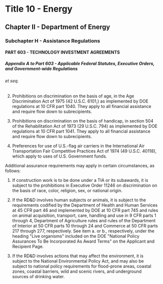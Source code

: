 
# Title 10 - Energy
## Chapter II - Department of Energy
### Subchapter H - Assistance Regulations
#### PART 603 - TECHNOLOGY INVESTMENT AGREEMENTS
##### Appendix A to Part 603 - Applicable Federal Statutes, Executive Orders, and Government-wide Regulations
###### et seq.

2. Prohibitions on discrimination on the basis of age, in the Age Discrimination Act of 1975 (42 U.S.C. 6101,) as implemented by DOE regulations at 10 CFR part 1040. They apply to all financial assistance and require flow down to subrecipients.

3. Prohibitions on discrimination on the basis of handicap, in section 504 of the Rehabilitation Act of 1973 (29 U.S.C. 794) as implemented by DOE regulations at 10 CFR part 1041. They apply to all financial assistance and require flow down to subrecipients.

4. Preferences for use of U.S.-flag air carriers in the International Air Transportation Fair Competitive Practices Act of 1974 (49 U.S.C. 40118), which apply to uses of U.S. Government funds.

Additional assurance requirements may apply in certain circumstances, as follows:

1. If construction work is to be done under a TIA or its subawards, it is subject to the prohibitions in Executive Order 11246 on discrimination on the basis of race, color, religion, sex, or national origin.

2. If the RD&D involves human subjects or animals, it is subject to the requirements codified by the Department of Health and Human Services at 45 CFR part 46 and implemented by DOE at 10 CFR part 745 and rules on animal acquisition, transport, care, handling and use in 9 CFR parts 1 through 4, Department of Agriculture rules and rules of the Department of Interior at 50 CFR parts 10 through 24 and Commerce at 50 CFR parts 217 through 277, respectively. See item a. or b., respectively, under the heading "Live organisms" included on the DOE "National Policy Assurances To Be Incorporated As Award Terms" on the Applicant and Recipient Page.

3. If the RD&D involves actions that may affect the environment, it is subject to the National Environmental Policy Act, and may also be subject to national policy requirements for flood-prone areas, coastal zones, coastal barriers, wild and scenic rivers, and underground sources of drinking water.
